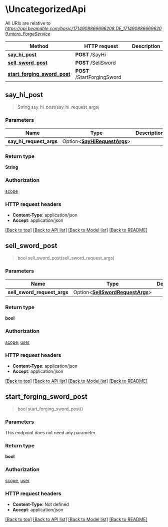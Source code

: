 # \UncategorizedApi

All URIs are relative to *https://api.beamable.com/basic/1714908866696208.DE_1714908866696209.micro_ForgeService*

Method | HTTP request | Description
------------- | ------------- | -------------
[**say_hi_post**](UncategorizedApi.md#say_hi_post) | **POST** /SayHi | 
[**sell_sword_post**](UncategorizedApi.md#sell_sword_post) | **POST** /SellSword | 
[**start_forging_sword_post**](UncategorizedApi.md#start_forging_sword_post) | **POST** /StartForgingSword | 



## say_hi_post

> String say_hi_post(say_hi_request_args)


### Parameters


Name | Type | Description  | Required | Notes
------------- | ------------- | ------------- | ------------- | -------------
**say_hi_request_args** | Option<[**SayHiRequestArgs**](SayHiRequestArgs.md)> |  |  |

### Return type

**String**

### Authorization

[scope](../README.md#scope)

### HTTP request headers

- **Content-Type**: application/json
- **Accept**: application/json

[[Back to top]](#) [[Back to API list]](../README.md#documentation-for-api-endpoints) [[Back to Model list]](../README.md#documentation-for-models) [[Back to README]](../README.md)


## sell_sword_post

> bool sell_sword_post(sell_sword_request_args)


### Parameters


Name | Type | Description  | Required | Notes
------------- | ------------- | ------------- | ------------- | -------------
**sell_sword_request_args** | Option<[**SellSwordRequestArgs**](SellSwordRequestArgs.md)> |  |  |

### Return type

**bool**

### Authorization

[scope](../README.md#scope), [user](../README.md#user)

### HTTP request headers

- **Content-Type**: application/json
- **Accept**: application/json

[[Back to top]](#) [[Back to API list]](../README.md#documentation-for-api-endpoints) [[Back to Model list]](../README.md#documentation-for-models) [[Back to README]](../README.md)


## start_forging_sword_post

> bool start_forging_sword_post()


### Parameters

This endpoint does not need any parameter.

### Return type

**bool**

### Authorization

[scope](../README.md#scope), [user](../README.md#user)

### HTTP request headers

- **Content-Type**: Not defined
- **Accept**: application/json

[[Back to top]](#) [[Back to API list]](../README.md#documentation-for-api-endpoints) [[Back to Model list]](../README.md#documentation-for-models) [[Back to README]](../README.md)

